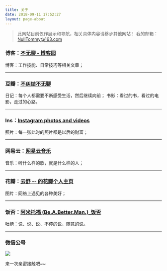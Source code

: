```yaml
---
title: 关于
date: 2018-09-11 17:52:27
layout: page-about
---
```



> 此网站目前仅作展示和导航，相关具体内容请移步其他网站！
> 我的邮箱：NullTommy@163.com

### **博客：[不无聊 \- 博客园](http://www.cnblogs.com/buwuliao/)**

博客：工作技能、日常技巧等相关文章；

---

### **豆瓣：[不纠结不无聊](https://www.douban.com/people/67399719/)**

日记：每个人都需要不断感受生活，然后继续向前；
书影：看过的书，看过的电影，走过的心路。

---

### **Ins：[Instagram photos and videos](https://www.instagram.com/haichenpang/?hl=en)**

照片：每一张此时的照片都是以后的财富；

---

### **网易云：[网易云音乐](https://music.163.com/#/my/m/music/playlist?id=21753822)**

音乐：听什么样的歌，就是什么样的人；

---

### **花瓣：[云舒 \-\- 的花瓣个人主页](http://huaban.com/a9lbgu5hrao/)**

图片：网络上遇见的各种美好；

---

### **饭否：[阿米托福 \(Be\.A\.Better\.Man\.\)\_饭否](http://fanfou.com/Be.A.Better.Man.)**

吐槽：说、说、说、不停的说，随意的说。

---

### **微信公号**

![](https://raw.githubusercontent.com/SmallNum/MyPic/master/img/20180913183730.png)

来一次亲密接触吧~~

